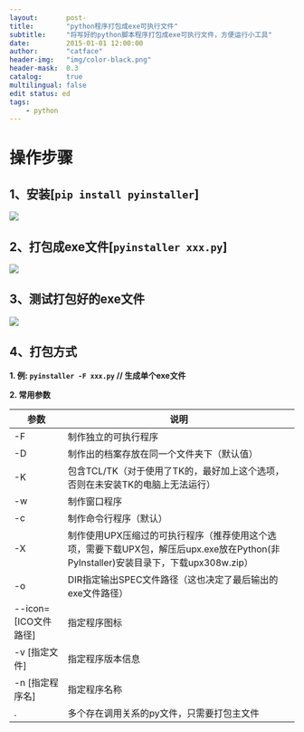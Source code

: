 ```yaml
---
layout:       post-
title:        "python程序打包成exe可执行文件"
subtitle:     "将写好的python脚本程序打包成exe可执行文件，方便运行小工具"
date:         2015-01-01 12:00:00
author:       "catface"
header-img:   "img/color-black.png"
header-mask:  0.3
catalog:      true
multilingual: false
edit status: ed
tags:
    - python
---
```


# 操作步骤

## 1、安装[`pip install pyinstaller`]

![](https://img-blog.csdn.net/20180326114734325?watermark/2/text/aHR0cHM6Ly9ibG9nLmNzZG4ubmV0L2l0Q2F0ZmFjZQ==/font/5a6L5L2T/fontsize/400/fill/I0JBQkFCMA==/dissolve/70)

## 2、打包成exe文件[`pyinstaller xxx.py`]

![](https://img-blog.csdn.net/2018032611491079?watermark/2/text/aHR0cHM6Ly9ibG9nLmNzZG4ubmV0L2l0Q2F0ZmFjZQ==/font/5a6L5L2T/fontsize/400/fill/I0JBQkFCMA==/dissolve/70)

## 3、测试打包好的exe文件

![](https://img-blog.csdn.net/20180326114956566?watermark/2/text/aHR0cHM6Ly9ibG9nLmNzZG4ubmV0L2l0Q2F0ZmFjZQ==/font/5a6L5L2T/fontsize/400/fill/I0JBQkFCMA==/dissolve/70)

## 4、打包方式

**1. 例: `pyinstaller -F xxx.py` // 生成单个exe文件**

**2. 常用参数**

| 参数 | 说明 |
| --- | --- |
| -F | 制作独立的可执行程序 |
| -D | 制作出的档案存放在同一个文件夹下（默认值）|
| -K | 包含TCL/TK（对于使用了TK的，最好加上这个选项，否则在未安装TK的电脑上无法运行）|
| -w | 制作窗口程序 |
| -c | 制作命令行程序（默认）|
| -X | 制作使用UPX压缩过的可执行程序（推荐使用这个选项，需要下载UPX包，解压后upx.exe放在Python(非PyInstaller)安装目录下，下载upx308w.zip）|
| -o | DIR指定输出SPEC文件路径（这也决定了最后输出的exe文件路径）|
| --icon=[ICO文件路径] | 指定程序图标 |
| -v [指定文件] | 指定程序版本信息 |
| -n [指定程序名] | 指定程序名称 |
| . | 多个存在调用关系的py文件，只需要打包主文件 |